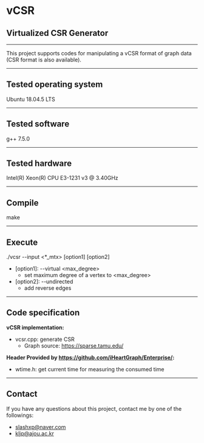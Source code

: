 # vCSR
## Virtualized CSR Generator
---
This project supports codes for manipulating a vCSR format of graph data \(CSR format is also available\).

---
Tested operating system
-----
Ubuntu 18.04.5 LTS

---
Tested software
-----
g++ 7.5.0

---
Tested hardware
-----
Intel(R) Xeon(R) CPU E3-1231 v3 @ 3.40GHz

---
Compile
-----
make

---
Execute
-----
./vcsr --input \<\*_mtx\> \[option1\] \[option2\]
- \[option1\]: --virtual \<max\_degree\> 
    - set maximum degree of a vertex to \<max\_degree\>
- \[option2\]: --undirected
    - add reverse edges

---
Code specification
-----
__vCSR implementation:__
- vcsr.cpp: generate CSR
    - Graph source: https://sparse.tamu.edu/

__Header Provided by https://github.com/iHeartGraph/Enterprise/:__
- wtime.h: get current time for measuring the consumed time

---
Contact
-----
If you have any questions about this project, contact me by one of the followings:
- slashxp@naver.com
- kljp@ajou.ac.kr
